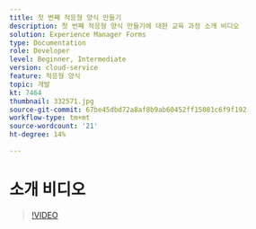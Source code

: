 ```yaml
---
title: 첫 번째 적응형 양식 만들기
description: 첫 번째 적응형 양식 만들기에 대한 교육 과정 소개 비디오
solution: Experience Manager Forms
type: Documentation
role: Developer
level: Beginner, Intermediate
version: cloud-service
feature: 적응형 양식
topic: 개발
kt: 7464
thumbnail: 332571.jpg
source-git-commit: 67be45dbd72a8af8b9ab60452ff15081c6f9f192
workflow-type: tm+mt
source-wordcount: '21'
ht-degree: 14%

---
```



# 소개 비디오


>[!VIDEO](https://video.tv.adobe.com/v/332571?quality=12&learn=on)

